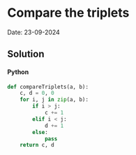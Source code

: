 
# Compare the triplets

Date: 23-09-2024

## Solution
#### Python
```python
def compareTriplets(a, b):
    c, d = 0, 0
    for i, j in zip(a, b):
        if i > j:
            c += 1
        elif i < j:
            d += 1
        else:
            pass
    return c, d
```
        